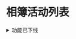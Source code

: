 # 相簿活动列表

<details>
<summary>功能已下线</summary>

## 获取相簿热门活动列表

> https://api.vc.bilibili.com/photo_activity/v2/Activity/list

*请求方式：GET*

**url参数：**

| 参数名    | 类型 | 内容     | 必要性 | 备注                                          |
| --------- | ---- | -------- | ------ | --------------------------------------------- |
| type      | num  | 活动类型 | 非必要 | 0：全部<br/>1：展示类<br/>2：比赛类           |
| biz       | num  | 分区     | 非必要 | 0：全部<br />1：画友<br/>2：摄影<br />默认为0 |
| page_num  | num  | 页码     | 非必要 | 默认为4                                       |
| page_size | num  | 每页项数 | 非必要 | 默认为0                                       |

**json回复：**

根对象：

| 字段    | 类型 | 内容     | 备注                     |
| ------- | ---- | -------- | ------------------------ |
| code    | num  | 返回值   | 0：成功<br />1：参数错误 |
| msg     | str  | 错误信息 | 默认为success            |
| message | str  | 错误信息 | 默认为success            |
| data    | obj  | 信息本体 |                          |

`data`对象：

| 字段        | 类型  | 内容       | 备注 |
| ----------- | ----- | ---------- | ---- |
| total_count | str   | 总计活动数 |      |
| items       | array | 活动列表   |      |

`data`中的`items`数组：

| 项   | 类型 | 内容       | 备注 |
| ---- | ---- | ---------- | ---- |
| 0    | obj  | 活动 1     |      |
| n    | obj  | 活动 (n+1) |      |
| ……   | obj  | ……         | ……   |

`data`中的`items`数组中的对象：

| 字段       | 类型 | 内容          | 备注                     |
| ---------- | ---- | ------------- | ------------------------ |
| cover      | str  | 活动图片url   |                          |
| title      | str  | 活动标题      |                          |
| link       | str  | 活动页面url   |                          |
| type       | num  | 活动类型      | 1：展示类<br/>2：比赛类  |
| biz        | num  | 所属分区      | 1：画友<br/>2：摄影      |
| tag        | str  | 活动关联的TAG |                          |
| start_time | num  | 开始时间      | 时间戳                   |
| end_time   | num  | 结束时间      | 时间戳                   |
| desc       | str  | 备注          |                          |
| desc_type  | num  | 活动状态      | 1：已结束<br />2：进行中 |

**示例：**

获取`画友`分区，全部类型的5条活动

```shell
curl -G 'https://api.vc.bilibili.com/photo_activity/v2/Activity/list' \
--data-urlencode 'type=0' \
--data-urlencode 'biz=1' \
--data-urlencode 'page_num=0' \
--data-urlencode 'page_size=5'
```

<details>
<summary>查看响应示例：</summary>


```json
{
    "code": 0,
    "msg": "success",
    "message": "success",
    "data": {
        "total_count": 21,
        "items": [
            {
                "cover": "http://i0.hdslb.com/bfs/vc/344d175cf88f217ce8bd0f004a2c5e770eff2e03.png",
                "title": "#月饼拟人#创作大赛！丰厚奖励等你来拿！",
                "link": "https://www.bilibili.com/read/cv1102416",
                "type": 1,
                "biz": 1,
                "tag": "",
                "start_time": 1535817600,
                "end_time": 1540915200,
                "desc": "已结束",
                "desc_type": 1
            },
            {
                "cover": "http://i0.hdslb.com/bfs/vc/63d48fbc37f0142a9c72e06ebc950d4089f881d6.png",
                "title": "「ISLAND」同人绘画大赛",
                "link": "https://www.bilibili.com/blackboard/activity-rkOlNomMQ.html",
                "type": 2,
                "biz": 1,
                "tag": "ISLAND同人绘画",
                "start_time": 1530720000,
                "end_time": 1534435200,
                "desc": "已结束",
                "desc_type": 1
            },
            {
                "cover": "http://i0.hdslb.com/bfs/vc/08d20bc6c10e1e310946ebaaf56c2c90c921644d.jpg",
                "title": "我家大师兄脑子有坑同人绘画大赛",
                "link": "https://www.bilibili.com/blackboard/activity-S1lV0Ot6M.html",
                "type": 2,
                "biz": 1,
                "tag": "兄坑同人绘画大赛",
                "start_time": 1525449600,
                "end_time": 1528473600,
                "desc": "已结束",
                "desc_type": 1
            },
            {
                "cover": "http://i0.hdslb.com/bfs/vc/4eb48398ec0824e96fc878235536f2e0b4a8aef5.jpg",
                "title": "国宝复“活”计划",
                "link": "https://www.bilibili.com/blackboard/activity-SJ4hL_UFz.html",
                "type": 2,
                "biz": 1,
                "tag": "国宝复“活”计划",
                "start_time": 1521388800,
                "end_time": 1525017600,
                "desc": "已结束",
                "desc_type": 1
            },
            {
                "cover": "http://i0.hdslb.com/bfs/vc/9068f91f62ea5a36cbafff263d7e47af99cc9836.jpg",
                "title": "画师专访——管郁生",
                "link": "https://www.bilibili.com/blackboard/interview-guanyusheng.html",
                "type": 1,
                "biz": 1,
                "tag": "",
                "start_time": 1517414400,
                "end_time": 0,
                "desc": "进行中",
                "desc_type": 2
            }
        ]
    }
}
```

</details>
</details>
